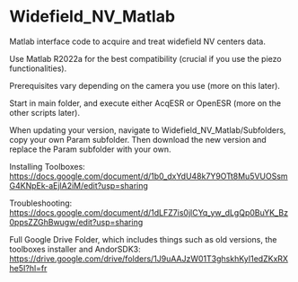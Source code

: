 # Widefield_NV_Matlab
Matlab interface code to acquire and treat widefield NV centers data.

Use Matlab R2022a for the best compatibility (crucial if you use the piezo functionalities).

Prerequisites vary depending on the camera you use (more on this later).

Start in main folder, and execute either AcqESR or OpenESR (more on the other scripts later).

When updating your version, navigate to Widefield_NV_Matlab/Subfolders, copy your own Param subfolder. Then download the new version and replace the Param subfolder with your own.




Installing Toolboxes:
https://docs.google.com/document/d/1b0_dxYdU48k7Y9OTt8Mu5VUOSsmG4KNpEk-aEjlA2iM/edit?usp=sharing


Troubleshooting:
https://docs.google.com/document/d/1dLFZ7is0jlCYq_yw_dLgQp0BuYK_Bz0ppsZZGhBwugw/edit?usp=sharing

Full Google Drive Folder, which includes things such as old versions, the toolboxes installer and AndorSDK3:
https://drive.google.com/drive/folders/1J9uAAJzW01T3ghskhKyI1edZKxRXhe5I?hl=fr

